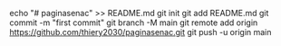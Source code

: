 echo "# paginasenac" >> README.md
git init
git add README.md
git commit -m "first commit"
git branch -M main
git remote add origin https://github.com/thiery2030/paginasenac.git
git push -u origin main